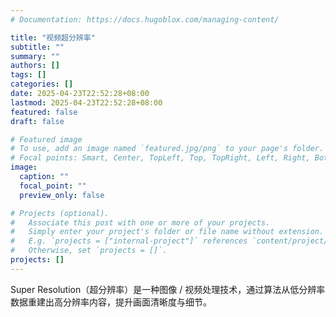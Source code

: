 ```yaml
---
# Documentation: https://docs.hugoblox.com/managing-content/

title: "视频超分辨率"
subtitle: ""
summary: ""
authors: []
tags: []
categories: []
date: 2025-04-23T22:52:28+08:00
lastmod: 2025-04-23T22:52:28+08:00
featured: false
draft: false

# Featured image
# To use, add an image named `featured.jpg/png` to your page's folder.
# Focal points: Smart, Center, TopLeft, Top, TopRight, Left, Right, BottomLeft, Bottom, BottomRight.
image:
  caption: ""
  focal_point: ""
  preview_only: false

# Projects (optional).
#   Associate this post with one or more of your projects.
#   Simply enter your project's folder or file name without extension.
#   E.g. `projects = ["internal-project"]` references `content/project/deep-learning/index.md`.
#   Otherwise, set `projects = []`.
projects: []
---
```


Super Resolution（超分辨率）是一种图像 / 视频处理技术，通过算法从低分辨率数据重建出高分辨率内容，提升画面清晰度与细节。
